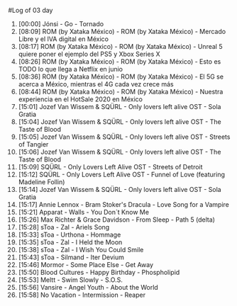 #Log of 03 day

1. [00:00] Jónsi - Go - Tornado
1. [08:09] ROM (by Xataka México) - ROM (by Xataka México) - Mercado Libre y el IVA digital en México
1. [08:17] ROM (by Xataka México) - ROM (by Xataka México) - Unreal 5 quiere poner el ejemplo del PS5 y Xbox Series X
1. [08:26] ROM (by Xataka México) - ROM (by Xataka México) - Esto es TODO lo que llega a Netflix en junio
1. [08:36] ROM (by Xataka México) - ROM (by Xataka México) - El 5G se acerca a México, mientras el 4G cada vez crece más
1. [08:44] ROM (by Xataka México) - ROM (by Xataka México) - Nuestra experiencia en el HotSale 2020 en México
1. [15:01] Jozef Van Wissem & SQÜRL - Only lovers left alive OST - Sola Gratia
1. [15:04] Jozef Van Wissem & SQÜRL - Only lovers left alive OST - The Taste of Blood
1. [15:05] Jozef Van Wissem & SQÜRL - Only lovers left alive OST - Streets of Tangier
1. [15:06] Jozef Van Wissem & SQÜRL - Only lovers left alive OST - The Taste of Blood
1. [15:09] SQÜRL - Only Lovers Left Alive OST - Streets of Detroit
1. [15:12] SQÜRL - Only Lovers Left Alive OST - Funnel of Love (featuring Madeline Follin)
1. [15:14] Jozef Van Wissem & SQÜRL - Only lovers left alive OST - Sola Gratia
1. [15:17] Annie Lennox - Bram Stoker's Dracula - Love Song for a Vampire
1. [15:21] Apparat - Walls - You Don´t Know Me
1. [15:26] Max Richter & Grace Davidson - From Sleep - Path 5 (delta)
1. [15:28] sToa - Zal - Ariels Song
1. [15:33] sToa - Urthona - Hommage
1. [15:35] sToa - Zal - I Held the Moon
1. [15:38] sToa - Zal - I Wish You Could Smile
1. [15:43] sToa - Silmand - Iter Devium
1. [15:46] Mormor - Some Place Else - Get Away
1. [15:50] Blood Cultures - Happy Birthday - Phospholipid
1. [15:53] Meltt - Swim Slowly - S.O.S.
1. [15:56] Vansire - Angel Youth - About the World
1. [15:58] No Vacation - Intermission - Reaper
